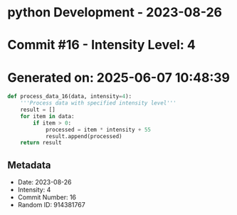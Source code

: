 ﻿# python Development - 2023-08-26
# Commit #16 - Intensity Level: 4
# Generated on: 2025-06-07 10:48:39
```python
def process_data_16(data, intensity=4):
    '''Process data with specified intensity level'''
    result = []
    for item in data:
        if item > 0:
            processed = item * intensity + 55
            result.append(processed)
    return result
```
## Metadata
- Date: 2023-08-26
- Intensity: 4
- Commit Number: 16
- Random ID: 914381767
